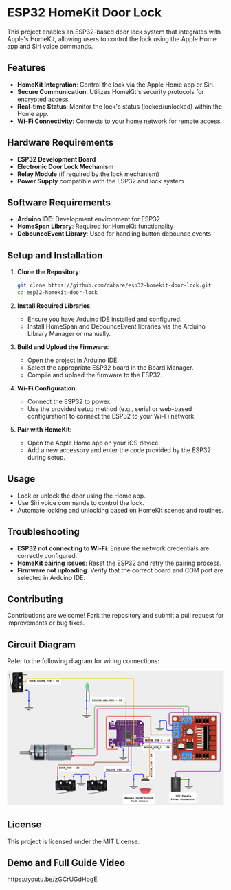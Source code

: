 # ESP32 HomeKit Door Lock

This project enables an ESP32-based door lock system that integrates with Apple's HomeKit, allowing users to control the lock using the Apple Home app and Siri voice commands.

## Features

- **HomeKit Integration**: Control the lock via the Apple Home app or Siri.
- **Secure Communication**: Utilizes HomeKit's security protocols for encrypted access.
- **Real-time Status**: Monitor the lock's status (locked/unlocked) within the Home app.
- **Wi-Fi Connectivity**: Connects to your home network for remote access.

## Hardware Requirements

- **ESP32 Development Board**
- **Electronic Door Lock Mechanism**
- **Relay Module** (if required by the lock mechanism)
- **Power Supply** compatible with the ESP32 and lock system

## Software Requirements

- **Arduino IDE**: Development environment for ESP32
- **HomeSpan Library**: Required for HomeKit functionality
- **DebounceEvent Library**: Used for handling button debounce events

## Setup and Installation

1. **Clone the Repository**:
   ```bash
   git clone https://github.com/dabare/esp32-homekit-door-lock.git
   cd esp32-homekit-door-lock
   ```

2. **Install Required Libraries**:
   - Ensure you have Arduino IDE installed and configured.
   - Install HomeSpan and DebounceEvent libraries via the Arduino Library Manager or manually.

3. **Build and Upload the Firmware**:
   - Open the project in Arduino IDE.
   - Select the appropriate ESP32 board in the Board Manager.
   - Compile and upload the firmware to the ESP32.

4. **Wi-Fi Configuration**:
   - Connect the ESP32 to power.
   - Use the provided setup method (e.g., serial or web-based configuration) to connect the ESP32 to your Wi-Fi network.

5. **Pair with HomeKit**:
   - Open the Apple Home app on your iOS device.
   - Add a new accessory and enter the code provided by the ESP32 during setup.

## Usage

- Lock or unlock the door using the Home app.
- Use Siri voice commands to control the lock.
- Automate locking and unlocking based on HomeKit scenes and routines.

## Troubleshooting

- **ESP32 not connecting to Wi-Fi**: Ensure the network credentials are correctly configured.
- **HomeKit pairing issues**: Reset the ESP32 and retry the pairing process.
- **Firmware not uploading**: Verify that the correct board and COM port are selected in Arduino IDE.

## Contributing

Contributions are welcome! Fork the repository and submit a pull request for improvements or bug fixes.

## Circuit Diagram

Refer to the following diagram for wiring connections:

![Circuit Diagram](circuit_diagram.png)

## License

This project is licensed under the MIT License. 

## Demo and Full Guide Video
https://youtu.be/zGCrUGdHpgE

